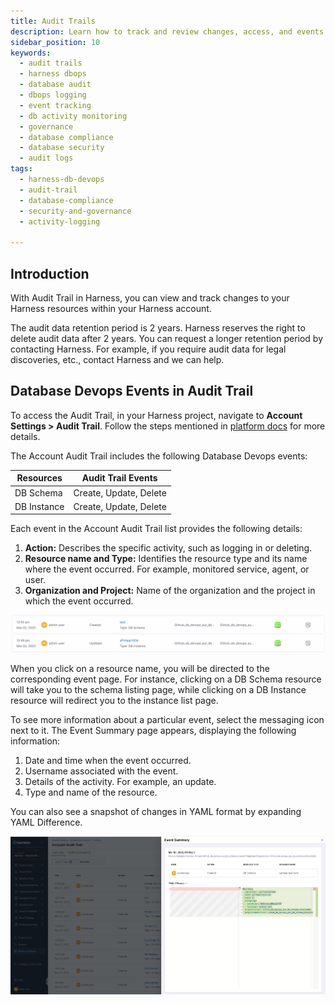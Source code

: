 ```yaml
---
title: Audit Trails
description: Learn how to track and review changes, access, and events in Harness DB DevOps using audit trails for security, governance, and compliance.
sidebar_position: 10
keywords:
  - audit trails
  - harness dbops
  - database audit
  - dbops logging
  - event tracking
  - db activity monitoring
  - governance
  - database compliance
  - database security
  - audit logs
tags:
  - harness-db-devops
  - audit-trail
  - database-compliance
  - security-and-governance
  - activity-logging

---
```


## Introduction

With Audit Trail in Harness, you can view and track changes to your Harness resources within your Harness account.

The audit data retention period is 2 years. Harness reserves the right to delete audit data after 2 years. You can request a longer retention period by contacting Harness. For example, if you require audit data for legal discoveries, etc., contact Harness and we can help.

## Database Devops Events in Audit Trail

To access the Audit Trail, in your Harness project, navigate to **Account Settings > Audit Trail**. Follow the steps mentioned in [platform docs](https://developer.harness.io/docs/platform/governance/audit-trail/#step-view-an-audit-trail) for more details.

The Account Audit Trail includes the following Database Devops events:

| Resources                     | Audit Trail Events     |
|-------------------------------|------------------------|
| DB Schema                     | Create, Update, Delete |
| DB Instance                   | Create, Update, Delete |



Each event in the Account Audit Trail list provides the following details:

1. **Action:** Describes the specific activity, such as logging in or deleting.
2. **Resource name and Type:** Identifies the resource type and its name where the event occurred. For example, monitored service, agent, or user.
3. **Organization and Project:** Name of the organization and the project in which the event occurred.

![](./static/audit-trail.png)

When you click on a resource name, you will be directed to the corresponding event page. For instance, clicking on a DB Schema resource will take you to the schema listing page, while clicking on a DB Instance resource will redirect you to the instance list page.


To see more information about a particular event, select the messaging icon next to it. The Event Summary page appears, displaying the following information:

1. Date and time when the event occurred.
2. Username associated with the event.
3. Details of the activity. For example, an update.
4. Type and name of the resource.

You can also see a snapshot of changes in YAML format by expanding YAML Difference.

![](./static/yaml-diff-audit-trail.png)
